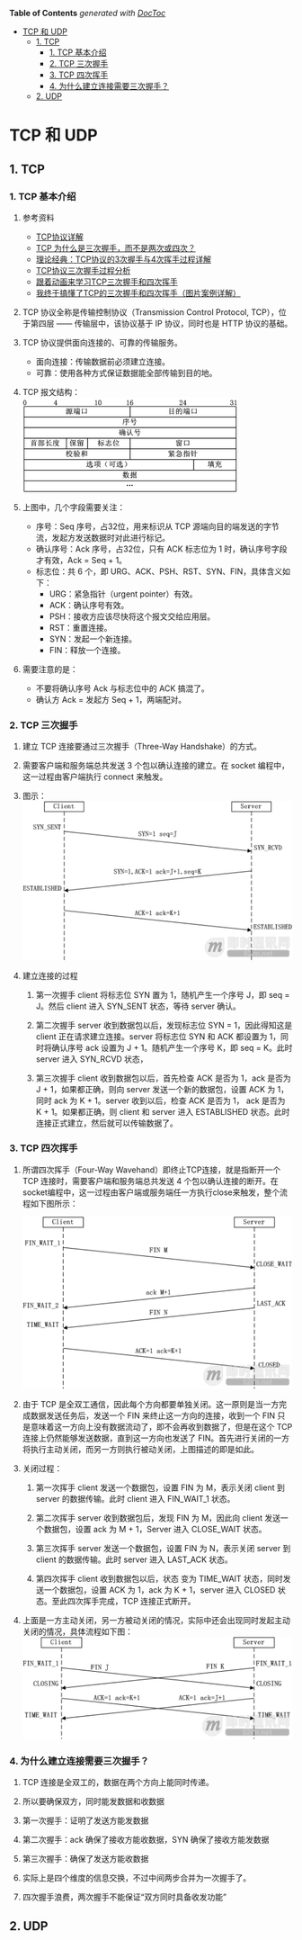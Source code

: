 <!-- START doctoc generated TOC please keep comment here to allow auto update -->
<!-- DON'T EDIT THIS SECTION, INSTEAD RE-RUN doctoc TO UPDATE -->
**Table of Contents**  *generated with [DocToc](https://github.com/thlorenz/doctoc)*

- [TCP 和 UDP](#tcp-%E5%92%8C-udp)
  - [1. TCP](#1-tcp)
    - [1. TCP 基本介绍](#1-tcp-%E5%9F%BA%E6%9C%AC%E4%BB%8B%E7%BB%8D)
    - [2. TCP 三次握手](#2-tcp-%E4%B8%89%E6%AC%A1%E6%8F%A1%E6%89%8B)
    - [3. TCP 四次挥手](#3-tcp-%E5%9B%9B%E6%AC%A1%E6%8C%A5%E6%89%8B)
    - [4. 为什么建立连接需要三次握手？](#4-%E4%B8%BA%E4%BB%80%E4%B9%88%E5%BB%BA%E7%AB%8B%E8%BF%9E%E6%8E%A5%E9%9C%80%E8%A6%81%E4%B8%89%E6%AC%A1%E6%8F%A1%E6%89%8B)
  - [2. UDP](#2-udp)

<!-- END doctoc generated TOC please keep comment here to allow auto update -->

# TCP 和 UDP

## 1. TCP

### 1. TCP 基本介绍

1. 参考资料
   - [TCP协议详解](https://juejin.cn/post/6844903685563105293)
   - [TCP 为什么是三次握手，而不是两次或四次？](https://www.zhihu.com/question/24853633)
   - [理论经典：TCP协议的3次握手与4次挥手过程详解](https://blog.csdn.net/omnispace/article/details/52701752)
   - [TCP协议三次握手过程分析](https://www.cnblogs.com/rootq/articles/1377355.html)
   - [跟着动画来学习TCP三次握手和四次挥手](https://juejin.cn/post/6844903625513238541)
   - [我终于搞懂了TCP的三次握手和四次挥手（图片案例详解）](https://www.pianshen.com/article/2872927776/)

2. TCP 协议全称是传输控制协议（Transmission Control Protocol, TCP），位于第四层 —— 传输层中，该协议基于 IP 协议，同时也是 HTTP 协议的基础。

3. TCP 协议提供面向连接的、可靠的传输服务。
   - 面向连接：传输数据前必须建立连接。
   - 可靠：使用各种方式保证数据能全部传输到目的地。

4. TCP 报文结构：
   ![](./img/TCP-报文.png)

5. 上图中，几个字段需要关注：
   - 序号：Seq 序号，占32位，用来标识从 TCP 源端向目的端发送的字节流，发起方发送数据时对此进行标记。
   - 确认序号：Ack 序号，占32位，只有 ACK 标志位为 1 时，确认序号字段才有效，Ack = Seq + 1。
   - 标志位：共 6 个，即 URG、ACK、PSH、RST、SYN、FIN，具体含义如下：
      - URG：紧急指针（urgent pointer）有效。
      - ACK：确认序号有效。
      - PSH：接收方应该尽快将这个报文交给应用层。
      - RST：重置连接。
      - SYN：发起一个新连接。
      - FIN：释放一个连接。

6. 需要注意的是：
   - 不要将确认序号 Ack 与标志位中的 ACK 搞混了。
   - 确认方 Ack = 发起方 Seq + 1，两端配对。

### 2. TCP 三次握手

1. 建立 TCP 连接要通过三次握手（Three-Way Handshake）的方式。

2. 需要客户端和服务端总共发送 3 个包以确认连接的建立。在 socket 编程中，这一过程由客户端执行 connect 来触发。

3. 图示：
   ![](./img/Three-WayHandshake.png)

4. 建立连接的过程
   
   1. 第一次握手
      client 将标志位 SYN 置为 1，随机产生一个序号 J，即 seq = J。然后 client 进入 SYN_SENT 状态，等待 server 确认。
   
   2. 第二次握手
      server 收到数据包以后，发现标志位 SYN = 1，因此得知这是 client 正在请求建立连接。server 将标志位 SYN 和 ACK 都设置为 1，同时将确认序号 ack 设置为 J + 1。随机产生一个序号 K，即 seq = K。此时 server 进入 SYN_RCVD 状态，

   3. 第三次握手
      client 收到数据包以后，首先检查 ACK 是否为 1，ack 是否为  J + 1，如果都正确，则向 server 发送一个新的数据包，设置 ACK 为 1，同时 ack 为 K + 1。server 收到以后，检查 ACK 是否为 1， ack 是否为 K + 1。如果都正确，则 client 和 server 进入 ESTABLISHED 状态。此时连接正式建立，然后就可以传输数据了。

### 3. TCP 四次挥手

1. 所谓四次挥手（Four-Way Wavehand）即终止TCP连接，就是指断开一个 TCP 连接时，需要客户端和服务端总共发送 4 个包以确认连接的断开。在socket编程中，这一过程由客户端或服务端任一方执行close来触发，整个流程如下图所示：
   
   ![](./img/Four-WayWavehand.png)

2. 由于 TCP 是全双工通信，因此每个方向都要单独关闭。这一原则是当一方完成数据发送任务后，发送一个 FIN 来终止这一方向的连接，收到一个 FIN 只是意味着这一方向上没有数据流动了，即不会再收到数据了，但是在这个 TCP 连接上仍然能够发送数据，直到这一方向也发送了 FIN。首先进行关闭的一方将执行主动关闭，而另一方则执行被动关闭，上图描述的即是如此。

3. 关闭过程：
   1. 第一次挥手
      client 发送一个数据包，设置 FIN 为 M，表示关闭 client 到 server 的数据传输。此时 client 进入 FIN_WAIT_1 状态。

   2. 第二次挥手 
      server 收到数据包后，发现 FIN 为 M，因此向 client 发送一个数据包，设置 ack 为 M + 1，Server 进入 CLOSE_WAIT 状态。

   3. 第三次挥手 
      server 发送一个数据包，设置 FIN 为 N，表示关闭 server 到 client 的数据传输。此时 server 进入 LAST_ACK 状态。

   4. 第四次挥手
      client 收到数据包以后，状态 变为 TIME_WAIT 状态，同时发送一个数据包，设置 ACK 为 1，ack 为 K + 1，server 进入 CLOSED 状态。至此四次挥手完成，TCP 连接正式断开。

4. 上面是一方主动关闭，另一方被动关闭的情况，实际中还会出现同时发起主动关闭的情况，具体流程如下图：
   ![](./img/Four-WayWavehand-2.png)

### 4. 为什么建立连接需要三次握手？

1. TCP 连接是全双工的，数据在两个方向上能同时传递。

2. 所以要确保双方，同时能发数据和收数据

3. 第一次握手：证明了发送方能发数据

4. 第二次握手：ack 确保了接收方能收数据，SYN 确保了接收方能发数据

5. 第三次握手：确保了发送方能收数据

6. 实际上是四个维度的信息交换，不过中间两步合并为一次握手了。

7. 四次握手浪费，两次握手不能保证“双方同时具备收发功能”

## 2. UDP
